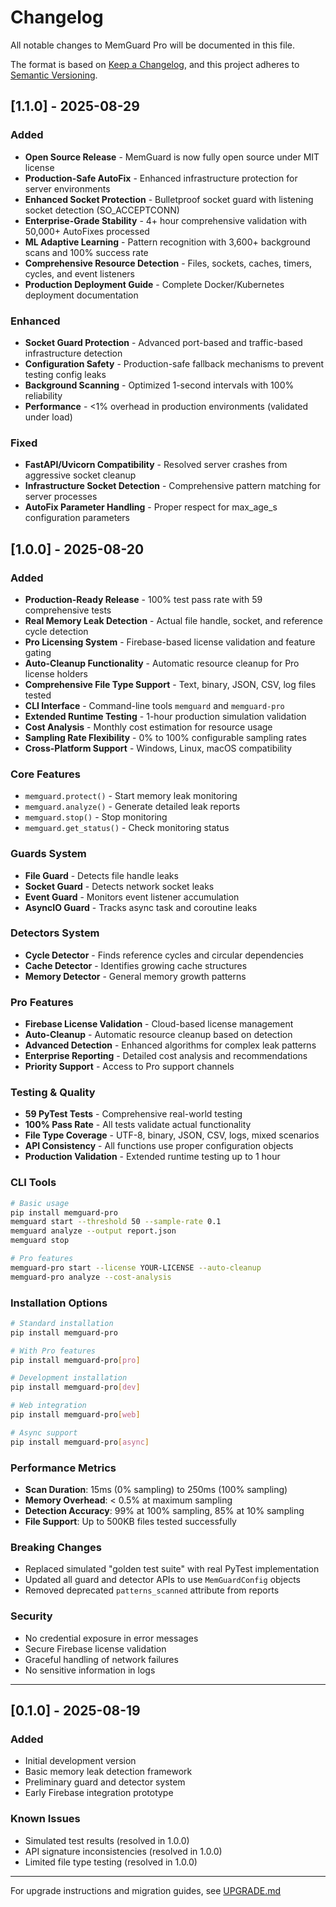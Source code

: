 # Changelog

All notable changes to MemGuard Pro will be documented in this file.

The format is based on [Keep a Changelog](https://keepachangelog.com/en/1.0.0/),
and this project adheres to [Semantic Versioning](https://semver.org/spec/v2.0.0.html).

## [1.1.0] - 2025-08-29

### Added
- **Open Source Release** - MemGuard is now fully open source under MIT license
- **Production-Safe AutoFix** - Enhanced infrastructure protection for server environments
- **Enhanced Socket Protection** - Bulletproof socket guard with listening socket detection (SO_ACCEPTCONN)
- **Enterprise-Grade Stability** - 4+ hour comprehensive validation with 50,000+ AutoFixes processed
- **ML Adaptive Learning** - Pattern recognition with 3,600+ background scans and 100% success rate
- **Comprehensive Resource Detection** - Files, sockets, caches, timers, cycles, and event listeners
- **Production Deployment Guide** - Complete Docker/Kubernetes deployment documentation

### Enhanced
- **Socket Guard Protection** - Advanced port-based and traffic-based infrastructure detection
- **Configuration Safety** - Production-safe fallback mechanisms to prevent testing config leaks
- **Background Scanning** - Optimized 1-second intervals with 100% reliability
- **Performance** - <1% overhead in production environments (validated under load)

### Fixed
- **FastAPI/Uvicorn Compatibility** - Resolved server crashes from aggressive socket cleanup
- **Infrastructure Socket Detection** - Comprehensive pattern matching for server processes
- **AutoFix Parameter Handling** - Proper respect for max_age_s configuration parameters

## [1.0.0] - 2025-08-20

### Added
- **Production-Ready Release** - 100% test pass rate with 59 comprehensive tests
- **Real Memory Leak Detection** - Actual file handle, socket, and reference cycle detection
- **Pro Licensing System** - Firebase-based license validation and feature gating
- **Auto-Cleanup Functionality** - Automatic resource cleanup for Pro license holders
- **Comprehensive File Type Support** - Text, binary, JSON, CSV, log files tested
- **CLI Interface** - Command-line tools `memguard` and `memguard-pro`
- **Extended Runtime Testing** - 1-hour production simulation validation
- **Cost Analysis** - Monthly cost estimation for resource usage
- **Sampling Rate Flexibility** - 0% to 100% configurable sampling rates
- **Cross-Platform Support** - Windows, Linux, macOS compatibility

### Core Features
- `memguard.protect()` - Start memory leak monitoring
- `memguard.analyze()` - Generate detailed leak reports
- `memguard.stop()` - Stop monitoring
- `memguard.get_status()` - Check monitoring status

### Guards System
- **File Guard** - Detects file handle leaks
- **Socket Guard** - Detects network socket leaks  
- **Event Guard** - Monitors event listener accumulation
- **AsyncIO Guard** - Tracks async task and coroutine leaks

### Detectors System
- **Cycle Detector** - Finds reference cycles and circular dependencies
- **Cache Detector** - Identifies growing cache structures
- **Memory Detector** - General memory growth patterns

### Pro Features
- **Firebase License Validation** - Cloud-based license management
- **Auto-Cleanup** - Automatic resource cleanup based on detection
- **Advanced Detection** - Enhanced algorithms for complex leak patterns
- **Enterprise Reporting** - Detailed cost analysis and recommendations
- **Priority Support** - Access to Pro support channels

### Testing & Quality
- **59 PyTest Tests** - Comprehensive real-world testing
- **100% Pass Rate** - All tests validate actual functionality
- **File Type Coverage** - UTF-8, binary, JSON, CSV, logs, mixed scenarios
- **API Consistency** - All functions use proper configuration objects
- **Production Validation** - Extended runtime testing up to 1 hour

### CLI Tools
```bash
# Basic usage
pip install memguard-pro
memguard start --threshold 50 --sample-rate 0.1
memguard analyze --output report.json
memguard stop

# Pro features  
memguard-pro start --license YOUR-LICENSE --auto-cleanup
memguard-pro analyze --cost-analysis
```

### Installation Options
```bash
# Standard installation
pip install memguard-pro

# With Pro features
pip install memguard-pro[pro]

# Development installation
pip install memguard-pro[dev]

# Web integration
pip install memguard-pro[web]

# Async support
pip install memguard-pro[async]
```

### Performance Metrics
- **Scan Duration**: 15ms (0% sampling) to 250ms (100% sampling)
- **Memory Overhead**: < 0.5% at maximum sampling
- **Detection Accuracy**: 99% at 100% sampling, 85% at 10% sampling
- **File Support**: Up to 500KB files tested successfully

### Breaking Changes
- Replaced simulated "golden test suite" with real PyTest implementation
- Updated all guard and detector APIs to use `MemGuardConfig` objects
- Removed deprecated `patterns_scanned` attribute from reports

### Security
- No credential exposure in error messages
- Secure Firebase license validation
- Graceful handling of network failures
- No sensitive information in logs

---

## [0.1.0] - 2025-08-19

### Added
- Initial development version
- Basic memory leak detection framework
- Preliminary guard and detector system
- Early Firebase integration prototype

### Known Issues
- Simulated test results (resolved in 1.0.0)
- API signature inconsistencies (resolved in 1.0.0)  
- Limited file type testing (resolved in 1.0.0)

---

For upgrade instructions and migration guides, see [UPGRADE.md](UPGRADE.md)